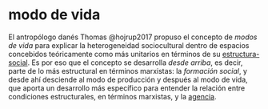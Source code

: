 # modo de vida

El antropólogo danés Thomas @hojrup2017 propuso el concepto de *modos de vida* para explicar la heterogeneidad sociocultural  dentro de espacios concebidos teóricamente como más unitarios en términos de su [estructura-social](estructura-social.md). Es por eso que el concepto se desarrolla *desde arriba*, es decir, parte de lo más estructural en términos marxistas: la *formación social*, y desde ahí desciende al modo de producción y después al modo de vida, que aporta un desarrollo más específico para entender la relación entre condiciones estructurales, en términos marxistas, y la [agencia](agencia.md).
